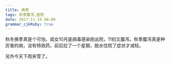 ```yaml
---
title: 换季
tags: 秋季腹泻,医院
date: 2017-11-19 08:00
grammar_cjkRuby: true
---
```

秋冬换季真是个可怕，闺女10月底病毒感染刚出院，11初又腹泻。秋季腹泻真是种厉害的病，没有特效药，前后拉了一个星期，脱水住院了症状才减轻。

另外今天下雨夹雪了。
